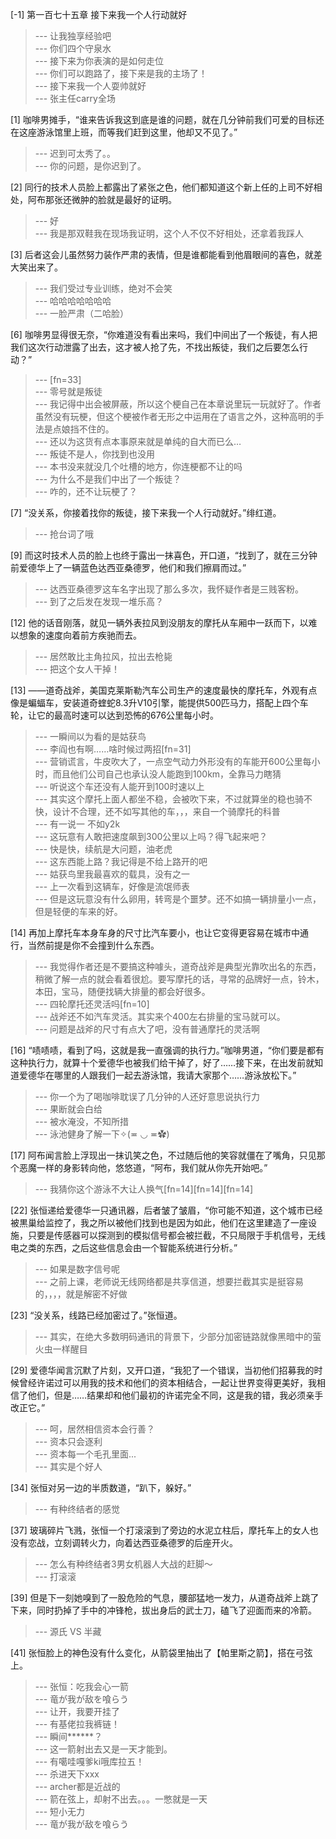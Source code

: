 
[-1] 第一百七十五章 接下来我一个人行动就好
>--- 让我独享经验吧<br>
>--- 你们四个守泉水<br>
>--- 接下来为你表演的是如何走位<br>
>--- 你们可以跑路了，接下来是我的主场了！<br>
>--- 接下来我一个人耍帅就好<br>
>--- 张主任carry全场<br>

[1] 咖啡男摊手，“谁来告诉我这到底是谁的问题，就在几分钟前我们可爱的目标还在这座游泳馆里上班，而等我们赶到这里，他却又不见了。”
>--- 迟到可太秀了。。<br>
>--- 你的问题，是你迟到了。<br>

[2] 同行的技术人员脸上都露出了紧张之色，他们都知道这个新上任的上司不好相处，阿布那张还微肿的脸就是最好的证明。
>--- 好<br>
>--- 我是那双鞋我在现场我证明，这个人不仅不好相处，还拿着我踩人<br>

[3] 后者这会儿虽然努力装作严肃的表情，但是谁都能看到他眉眼间的喜色，就差大笑出来了。
>--- 我们受过专业训练，绝对不会笑<br>
>--- 哈哈哈哈哈哈哈<br>
>--- 一脸严肃（二哈脸）<br>

[6] 咖啡男显得很无奈，“你难道没有看出来吗，我们中间出了一个叛徒，有人把我们这次行动泄露了出去，这才被人抢了先，不找出叛徒，我们之后要怎么行动？”
>--- [fn=33]<br>
>--- 零号就是叛徒<br>
>--- 我记得中出会被屏蔽，所以这个梗自己在本章说里玩一玩就好了。作者虽然没有玩梗，但这个梗被作者无形之中运用在了语言之外，这种高明的手法是点娘挡不住的。<br>
>--- 还以为这货有点本事原来就是单纯的自大而已么…<br>
>--- 叛徒不是人，你找到也没用<br>
>--- 本书没来就没几个吐槽的地方，你连梗都不让的吗<br>
>--- 为什么不是我们中出了一个叛徒？<br>
>--- 咋的，还不让玩梗了？<br>

[7] “没关系，你接着找你的叛徒，接下来我一个人行动就好。”绯红道。
>--- 抢台词了哦<br>

[9] 而这时技术人员的脸上也终于露出一抹喜色，开口道，“找到了，就在三分钟前爱德华上了一辆蓝色达西亚桑德罗，他们和我们擦肩而过。”
>--- 达西亚桑德罗这车名字出现了那么多次，我怀疑作者是三贱客粉。<br>
>--- 到了之后发在发现一堆乐高？<br>

[12] 他的话音刚落，就见一辆外表拉风到没朋友的摩托从车厢中一跃而下，以难以想象的速度向着前方疾驰而去。
>--- 居然敢比主角拉风，拉出去枪毙<br>
>--- 把这个女人干掉！<br>

[13] ——道奇战斧，美国克莱斯勒汽车公司生产的速度最快的摩托车，外观有点像是蝙蝠车，安装道奇蝰蛇8.3升V10引擎，能提供500匹马力，搭配上四个车轮，让它的最高时速可以达到恐怖的676公里每小时。
>--- 一瞬间以为看的是姑获鸟<br>
>--- 李阎也有啊……啥时候过两招[fn=31]<br>
>--- 营销谎言，牛皮吹大了，一点空气动力外形没有的车能开600公里每小时，而且他们公司自己也承认没人能跑到100km，全靠马力瞎猜<br>
>--- 听说这个车还没有人能开到100时速以上<br>
>--- 其实这个摩托上面人都坐不稳，会被吹下来，不过就算坐的稳也骑不快，设计不合理，还不如写其他的车，，，来自一个骑摩托的科普<br>
>--- 有一说一 不如y2k<br>
>--- 这玩意有人敢把速度飙到300公里以上吗？得飞起来吧？<br>
>--- 快是快，续航是大问题，油老虎<br>
>--- 这东西能上路？我记得是不给上路开的吧<br>
>--- 姑获鸟里我最喜欢的载具，没有之一<br>
>--- 上一次看到这辆车，好像是流氓师表<br>
>--- 但是这玩意没有什么卵用，转弯是个噩梦。还不如搞一辆排量小一点，但是轻便的车来的好。<br>

[14] 再加上摩托车本身车身的尺寸比汽车要小，也让它变得更容易在城市中通行，当然前提是你不会撞到什么东西。
>--- 我觉得作者还是不要搞这种噱头，道奇战斧是典型光靠吹出名的东西，稍微了解一点的就会看着很尬。要写摩托的话，寻常的品牌好一点，铃木，本田，宝马，随便找辆大排量的都会好很多。<br>
>--- 四轮摩托还灵活吗[fn=10]<br>
>--- 战斧还不如汽车灵活。其实来个400左右排量的宝马就可以。<br>
>--- 问题是战斧的尺寸有点大了吧，没有普通摩托的灵活啊<br>

[16] “啧啧啧，看到了吗，这就是我一直强调的执行力。”咖啡男道，“你们要是都有这种执行力，就算十个爱德华也被我们给干掉了，好了……接下来，在出发前就知道爱德华在哪里的人跟我们一起去游泳馆，我请大家那个……游泳放松下。”
>--- 你一个为了喝咖啡耽误了几分钟的人还好意思说执行力<br>
>--- 果断就会白给<br>
>--- 被水淹没，不知所措<br>
>--- 泳池健身了解一下✧(≖ ◡ ≖✿)<br>

[17] 阿布闻言脸上浮现出一抹讥笑之色，不过随后他的笑容就僵在了嘴角，只见那个恶魔一样的身影转向他，悠悠道，“阿布，我们就从你先开始吧。”
>--- 我猜你这个游泳不大让人换气[fn=14][fn=14][fn=14]<br>

[22] 张恒递给爱德华一只通讯器，后者皱了皱眉，“你可能不知道，这个城市已经被黒巢给监控了，我之所以被他们找到也是因为如此，他们在这里建造了一座设施，只要是传感器可以探测到的模拟信号都会被拦截，不只局限于手机信号，无线电之类的东西，之后这些信息会由一个智能系统进行分析。”
>--- 如果是数字信号呢<br>
>--- 之前上课，老师说无线网络都是共享信道，想要拦截其实是挺容易的，，，，就是解密不好做<br>

[23] “没关系，线路已经加密过了。”张恒道。
>--- 其实，在绝大多数明码通讯的背景下，少部分加密链路就像黑暗中的萤火虫一样醒目<br>

[29] 爱德华闻言沉默了片刻，又开口道，“我犯了一个错误，当初他们招募我的时候曾经许诺过可以用我的技术和他们的资本相结合，一起让世界变得更美好，我相信了他们，但是……结果却和他们最初的许诺完全不同，这是我的错，我必须亲手改正它。”
>--- 呵，居然相信资本会行善？<br>
>--- 资本只会逐利<br>
>--- 资本每一个毛孔里面...<br>
>--- 其实是个好人<br>

[34] 张恒对另一边的半质数道，“趴下，躲好。”
>--- 有种终结者的感觉<br>

[37] 玻璃碎片飞溅，张恒一个打滚滚到了旁边的水泥立柱后，摩托车上的女人也没有恋战，立刻调转火力，向着达西亚桑德罗的后座开火。
>--- 怎么有种终结者3男女机器人大战的赶脚～<br>
>--- 打滚滚<br>

[39] 但是下一刻她嗅到了一股危险的气息，腰部猛地一发力，从道奇战斧上跳了下来，同时扔掉了手中的冲锋枪，拔出身后的武士刀，磕飞了迎面而来的冷箭。
>--- 源氏 VS 半藏<br>

[41] 张恒脸上的神色没有什么变化，从箭袋里抽出了【帕里斯之箭】，搭在弓弦上。
>--- 张恒：吃我会心一箭<br>
>--- 竜が我が敌を喰らう<br>
>--- 让开，我要开挂了<br>
>--- 有基佬拉我裤链！<br>
>--- 瞬间******？<br>
>--- 这一箭射出去又是一天才能到。<br>
>--- 有噶哇嘎爹ki哦库拉五！<br>
>--- 杀进天下xxx<br>
>--- archer都是近战的<br>
>--- 箭在弦上，却射不出去。。。一憋就是一天<br>
>--- 短小无力<br>
>--- 竜が我が敌を喰らう<br>
